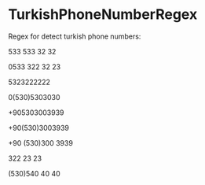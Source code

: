 # TurkishPhoneNumberRegex
Regex for detect turkish phone numbers:

533 533 32 32

0533 322 32 23 

5323222222

0(530)5303030

+905303003939

+90(530)3003939

+90 (530)300 3939

322 23 23

(530)540 40 40
